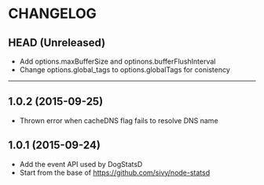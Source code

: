 CHANGELOG
=========

## HEAD (Unreleased)
* Add options.maxBufferSize and optinons.bufferFlushInterval
* Change options.global_tags to options.globalTags for conistency

--------------------

## 1.0.2 (2015-09-25)
* Thrown error when cacheDNS flag fails to resolve DNS name

## 1.0.1 (2015-09-24)
* Add the event API used by DogStatsD
* Start from the base of https://github.com/sivy/node-statsd
